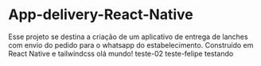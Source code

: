 # App-delivery-React-Native
Esse projeto se destina a criação de um aplicativo de entrega de lanches com envio do pedido para o whatsapp do estabelecimento. Construído em React Native e tailwindcss
olá mundo!
teste-02
teste-felipe testando

